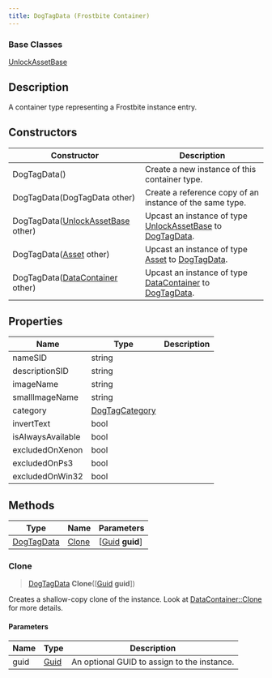 ```yaml
---
title: DogTagData (Frostbite Container)
---
```

### Base Classes

[UnlockAssetBase](UnlockAssetBase)

## Description

A container type representing a Frostbite instance entry.

## Constructors

| Constructor                                                           | Description                                                                                                 |
| --------------------------------------------------------------------- | ----------------------------------------------------------------------------------------------------------- |
| DogTagData()                                                          | Create a new instance of this container type.                                                               |
| DogTagData(DogTagData other)                                          | Create a reference copy of an instance of the same type.                                                    |
| DogTagData([UnlockAssetBase](UnlockAssetBase) other)                  | Upcast an instance of type [UnlockAssetBase](UnlockAssetBase) to [DogTagData](DogTagData).                  |
| DogTagData([Asset](Asset) other)                                      | Upcast an instance of type [Asset](Asset) to [DogTagData](DogTagData).                                      |
| DogTagData([DataContainer](/vext/ref/cls/shr/datacontainer) other) | Upcast an instance of type [DataContainer](/vext/ref/cls/shr/datacontainer) to [DogTagData](DogTagData). |

## Properties

| Name              | Type                             | Description |
| ----------------- | -------------------------------- | ----------- |
| nameSID           | string                           |             |
| descriptionSID    | string                           |             |
| imageName         | string                           |             |
| smallImageName    | string                           |             |
| category          | [DogTagCategory](DogTagCategory) |             |
| invertText        | bool                             |             |
| isAlwaysAvailable | bool                             |             |
| excludedOnXenon   | bool                             |             |
| excludedOnPs3     | bool                             |             |
| excludedOnWin32   | bool                             |             |

## Methods

| Type                     | Name            | Parameters                                     |
| ------------------------ | --------------- | ---------------------------------------------- |
| [DogTagData](DogTagData) | [Clone](#clone) | \[[Guid](/vext/ref/cls/shr/guid) **guid**\] |

### Clone

> [DogTagData](DogTagData) **Clone**(\[[Guid](/vext/ref/cls/shr/guid) **guid**\])

Creates a shallow-copy clone of the instance. Look at [DataContainer::Clone](/vext/ref/cls/shr/datacontainer#clone) for more details.

#### Parameters

| Name | Type         | Description                                 |
| ---- | ------------ | ------------------------------------------- |
| guid | [Guid](Guid) | An optional GUID to assign to the instance. |

